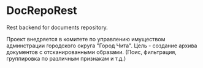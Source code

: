 # DocRepoRest
Rest backend for documents repository.

Проект внедряется в комитете по управлению имуществом админстрации городского округа "Город Чита".
Цель - создание архива документов с отсканированными образами. (Поис, фильтрация, группировка по различным признакам и т.д.)
